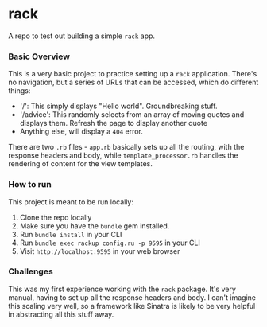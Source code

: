 # rack
A repo to test out building a simple `rack` app.

### Basic Overview
This is a very basic project to practice setting up a `rack` application. There's no navigation, but a series of URLs that can be accessed, which do different things:
- '/': This simply displays "Hello world". Groundbreaking stuff.
- '/advice': This randomly selects from an array of moving quotes and displays them. Refresh the page to display another quote
- Anything else, will display a `404` error.

There are two `.rb` files - `app.rb` basically sets up all the routing, with the response headers and body, while `template_processor.rb` handles the rendering of content for the view templates.

### How to run
This project is meant to be run locally:
1. Clone the repo locally
2. Make sure you have the `bundle` gem installed.
3. Run `bundle install` in your CLI
4. Run `bundle exec rackup config.ru -p 9595` in your CLI
5. Visit `http://localhost:9595` in your web browser

### Challenges
This was my first experience working with the `rack` package. It's very manual, having to set up all the response headers and body. I can't imagine this scaling very well, so a framework like Sinatra is likely to be very helpful in abstracting all this stuff away.
